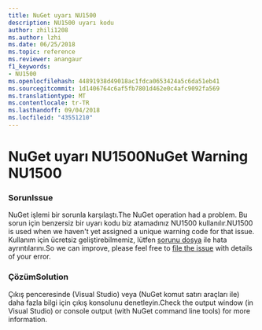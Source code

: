 ```yaml
---
title: NuGet uyarı NU1500
description: NU1500 uyarı kodu
author: zhili1208
ms.author: lzhi
ms.date: 06/25/2018
ms.topic: reference
ms.reviewer: anangaur
f1_keywords:
- NU1500
ms.openlocfilehash: 44891938d49018ac1fdca0653424a5c6da51eb41
ms.sourcegitcommit: 1d1406764c6af5fb7801d462e0c4afc9092fa569
ms.translationtype: MT
ms.contentlocale: tr-TR
ms.lasthandoff: 09/04/2018
ms.locfileid: "43551210"
---
```

# <a name="nuget-warning-nu1500"></a><span data-ttu-id="5b31f-103">NuGet uyarı NU1500</span><span class="sxs-lookup"><span data-stu-id="5b31f-103">NuGet Warning NU1500</span></span>

### <a name="issue"></a><span data-ttu-id="5b31f-104">Sorun</span><span class="sxs-lookup"><span data-stu-id="5b31f-104">Issue</span></span>
<span data-ttu-id="5b31f-105">NuGet işlemi bir sorunla karşılaştı.</span><span class="sxs-lookup"><span data-stu-id="5b31f-105">The NuGet operation had a problem.</span></span> <span data-ttu-id="5b31f-106">Bu sorun için benzersiz bir uyarı kodu biz atamadınız NU1500 kullanılır.</span><span class="sxs-lookup"><span data-stu-id="5b31f-106">NU1500 is used when we haven't yet assigned a unique warning code for that issue.</span></span> <span data-ttu-id="5b31f-107">Kullanım için ücretsiz geliştirebilmemiz, lütfen [sorunu dosya](https://github.com/nuget/home/issues) ile hata ayrıntılarını.</span><span class="sxs-lookup"><span data-stu-id="5b31f-107">So we can improve, please feel free to [file the issue](https://github.com/nuget/home/issues) with details of your error.</span></span>

### <a name="solution"></a><span data-ttu-id="5b31f-108">Çözüm</span><span class="sxs-lookup"><span data-stu-id="5b31f-108">Solution</span></span>
<span data-ttu-id="5b31f-109">Çıkış penceresinde (Visual Studio) veya (NuGet komut satırı araçları ile) daha fazla bilgi için çıkış konsolunu denetleyin.</span><span class="sxs-lookup"><span data-stu-id="5b31f-109">Check the output window (in Visual Studio) or console output (with NuGet command line tools) for more information.</span></span>